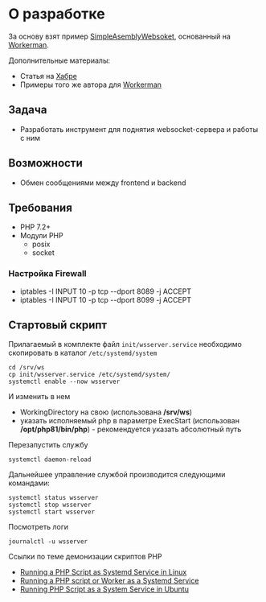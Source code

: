 # О разработке
За основу взят пример [SimpleAsemblyWebsoket](https://gitlab.com/DmitriyProgrammer/simpleasemblywebsoket), основанный на [Workerman](https://github.com/walkor/workerman).

Дополнительные материалы:
- Статья на [Хабре](https://habr.com/ru/articles/331462/)
- Примеры того же автора для [Workerman](https://github.com/morozovsk/workerman-examples)

## Задача
- Разработать инструмент для поднятия websocket-сервера и работы с ним

## Возможности
- Обмен сообщениями между frontend и backend

## Требования

- PHP 7.2+
- Модули PHP
    - posix
    - socket

### Настройка Firewall

- iptables -I INPUT 10 -p tcp --dport 8089 -j ACCEPT
- iptables -I INPUT 10 -p tcp --dport 8099 -j ACCEPT


## Стартовый скрипт

Прилагаемый в комплекте файл `init/wsserver.service` необходимо скопировать в каталог `/etc/systemd/system`

```shell
cd /srv/ws
cp init/wsserver.service /etc/systemd/system/
systemctl enable --now wsserver
```

И изменить в нем 
- WorkingDirectory на свою (использована **/srv/ws**)
- указать исполняемый php в параметре ExecStart (использован **/opt/php81/bin/php**) - рекомендуется указать абсолютный путь

Перезапустить службу

```shell
systemctl daemon-reload 
```

Дальнейшее управление службой производится следующими командами:
```shell
systemctl status wsserver
systemctl stop wsserver
systemctl start wsserver
```

Посмотреть логи
```shell
journalctl -u wsserver
```

Ссылки по теме демонизации скриптов PHP

- [Running a PHP Script as Systemd Service in Linux](https://tecadmin.net/running-a-php-script-as-systemd-service-in-linux/)
- [Running a PHP script or Worker as a Systemd Service](https://dev.to/iam_krishnan/running-a-php-script-or-worker-as-a-systemd-service-pf7?ysclid=ly1v6zcsfe510858305)
- [Running PHP Script as a System Service in Ubuntu](https://maslosoft.com/blog/2019/07/10/running-php-script-as-a-system-service-in-ubuntu/)